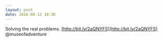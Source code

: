 ```yaml
---
layout: post
date: 2016-08-12 18:30
---
```

Solving the real problems. [http://bit.ly/2aQNYFS](http://bit.ly/2aQNYFS) @museofadventure
